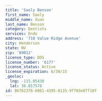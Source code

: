 ```yaml
---
title: 'Saoly Benson'
first_name: Saoly
middle_name: Xuan
last_name: Benson
category: Dentists
services: Endo
address: '710 Value Ridge Avenue'
city: Henderson
state: NV
zip: '89012'
license_type: DDS
license_number: '6177'
license_status: Active
license_expiration: 6/30/15
_geoloc:
  lng: -115.05438
  lat: 36.017578
id: 86762376-6061-4395-8135-9ff03e07f18f
---
```

